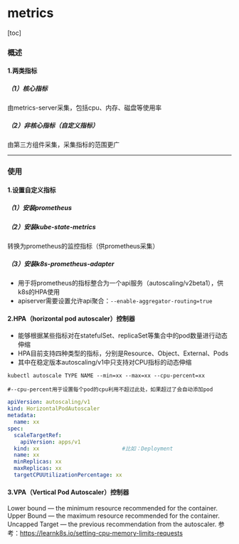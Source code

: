 # metrics

[toc]

### 概述

#### 1.两类指标

##### （1）核心指标

由metrics-server采集，包括cpu、内存、磁盘等使用率

##### （2）非核心指标（自定义指标）
由第三方组件采集，采集指标的范围更广

***

### 使用

#### 1.设置自定义指标

##### （1）安装prometheus

##### （2）安装kube-state-metrics		
转换为prometheus的监控指标（供prometheus采集）

##### （3）安装k8s-prometheus-adapter
* 用于将prometheus的指标整合为一个api服务（autoscaling/v2beta1），供k8s的HPA使用
* apiserver需要设置允许api聚合：`--enable-aggregator-routing=true`

#### 2.HPA（horizontal pod autoscaler）控制器

* 能够根据某些指标对在statefulSet、replicaSet等集合中的pod数量进行动态伸缩
* HPA目前支持四种类型的指标，分别是Resource、Object、External、Pods
* 其中在稳定版本autoscaling/v1中只支持对CPU指标的动态伸缩
```shell
kubectl autoscale TYPE NAME --min=xx --max=xx --cpu-percent=xx

#--cpu-percent用于设置每个pod的cpu利用不超过此处，如果超过了会自动添加pod
```
```yaml
apiVersion: autoscaling/v1
kind: HorizontalPodAutoscaler
metadata:
  name: xx
spec:
  scaleTargetRef:
    apiVersion: apps/v1
  kind: xx							#比如：Deployment
  name: xx
  minReplicas: xx
  maxReplicas: xx
  targetCPUUtilizationPercentage: xx
```

#### 3.VPA（Vertical Pod Autoscaler）控制器
Lower bound — the minimum resource recommended for the container.
Upper Bound — the maximum resource recommended for the container.
Uncapped Target — the previous recommendation from the autoscaler.
参考：https://learnk8s.io/setting-cpu-memory-limits-requests

